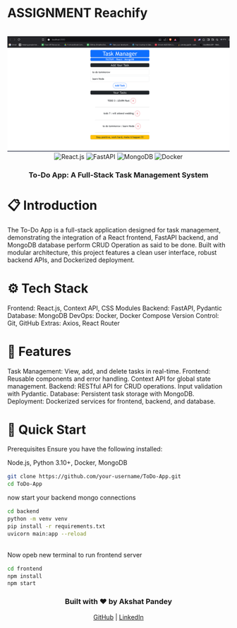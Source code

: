 # ASSIGNMENT Reachify #

  <div align="center"> <br />   <img src= "https://github.com/Akpan123/project_reachify/blob/main/frontend/public/SITE%20IMAGE.png" alt="Project Banner"> <br /> <div> <img src="https://img.shields.io/badge/-React-black?style=for-the-badge&logoColor=white&logo=react&color=61DAFB" alt="React.js" /> <img src="https://img.shields.io/badge/-FastAPI-black?style=for-the-badge&logoColor=white&logo=fastapi&color=009688" alt="FastAPI" /> <img src="https://img.shields.io/badge/-MongoDB-black?style=for-the-badge&logoColor=white&logo=mongodb&color=47A248" alt="MongoDB" /> <img src="https://img.shields.io/badge/-Docker-black?style=for-the-badge&logoColor=white&logo=docker&color=2496ED" alt="Docker" /> </div> <h3 align="center">To-Do App: A Full-Stack Task Management System</h3> </div>


# 📋 Introduction #
The To-Do App is a full-stack application designed for task management, demonstrating the integration of a React frontend, FastAPI backend, and MongoDB database perform CRUD Operation as said to be done. Built with modular architecture, this project features a clean user interface, robust backend APIs, and Dockerized deployment.


# ⚙️ Tech Stack #

Frontend: React.js, Context API, CSS Modules
Backend: FastAPI, Pydantic
Database: MongoDB
DevOps: Docker, Docker Compose
Version Control: Git, GitHub
Extras: Axios, React Router



# 🌟 Features #

Task Management:
View, add, and delete tasks in real-time.
Frontend:
Reusable components and error handling.
Context API for global state management.
Backend:
RESTful API for CRUD operations.
Input validation with Pydantic.
Database:
Persistent task storage with MongoDB.
Deployment:
Dockerized services for frontend, backend, and database.


# 🤸 Quick Start #

Prerequisites
Ensure you have the following installed:

Node.js, 
Python 3.10+,
Docker,
MongoDB

```bash
git clone https://github.com/your-username/ToDo-App.git
cd ToDo-App
```
now start your backend mongo connections
<br>
```bash
cd backend
python -m venv venv
pip install -r requirements.txt
uvicorn main:app --reload  
```
<br>
Now opeb new terminal to run frontend server

```bash
cd frontend
npm install
npm start
```
<div align="center"> <h3>Built with ❤️ by Akshat Pandey</h3> <a href="https://github.com/Akpan123">GitHub</a> | <a href="https://linkedin.com/in/akshat-pandey-7397b7258/">LinkedIn</a> </div>
